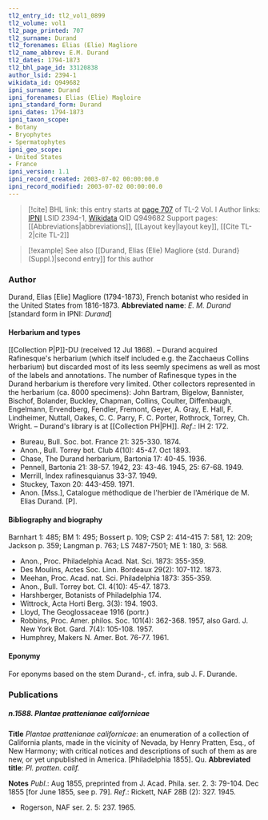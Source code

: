 ```yaml
---
tl2_entry_id: tl2_vol1_0899
tl2_volume: vol1
tl2_page_printed: 707
tl2_surname: Durand
tl2_forenames: Elias (Elie) Magliore
tl2_name_abbrev: E.M. Durand
tl2_dates: 1794-1873
tl2_bhl_page_id: 33120838
author_lsid: 2394-1
wikidata_id: Q949682
ipni_surname: Durand
ipni_forenames: Elias (Elie) Magloire
ipni_standard_form: Durand
ipni_dates: 1794-1873
ipni_taxon_scope: 
- Botany
- Bryophytes
- Spermatophytes
ipni_geo_scope: 
- United States
- France
ipni_version: 1.1
ipni_record_created: 2003-07-02 00:00:00.0
ipni_record_modified: 2003-07-02 00:00:00.0
---
```


> [!cite] BHL link: this entry starts at [page 707](https://www.biodiversitylibrary.org/page/33120838) of TL-2 Vol. I
> Author links: [IPNI](https://www.ipni.org/a/2394-1) LSID 2394-1, [Wikidata](https://www.wikidata.org/wiki/Q949682) QID Q949682
> Support pages: [[Abbreviations|abbreviations]], [[Layout key|layout key]], [[Cite TL-2|cite TL-2]]

> [!example] See also [[Durand, Elias (Elie) Magliore {std. Durand} (Suppl.)|second entry]] for this author

### Author

Durand, Elias \[Elie\] Magliore (1794-1873), French botanist who resided in the United States from 1816-1873. 
**Abbreviated name**: *E. M. Durand* \[standard form in IPNI: *Durand*\]

#### Herbarium and types

[[Collection P|P]]-DU (received 12 Jul 1868). – Durand acquired Rafinesque's herbarium (which itself included e.g. the Zacchaeus Collins herbarium) but discarded most of its less seemly specimens as well as most of the labels and annotations. The number of Rafinesque types in the Durand herbarium is therefore very limited. Other collectors represented in the herbarium (ca. 8000 specimens): John Bartram, Bigelow, Bannister, Bischof, Bolander, Buckley, Chapman, Collins, Coulter, Diffenbaugh, Engelmann, Ervendberg, Fendler, Fremont, Geyer, A. Gray, E. Hall, F. Lindheimer, Nuttall, Oakes, C. C. Parry, F. C. Porter, Rothrock, Torrey, Ch. Wright. – Durand's library is at [[Collection PH|PH]].
*Ref*.: IH 2: 172.
- Bureau, Bull. Soc. bot. France 21: 325-330. 1874.
- Anon., Bull. Torrey bot. Club 4(10): 45-47. Oct 1893.
- Chase, The Durand herbarium, Bartonia 17: 40-45. 1936.
- Pennell, Bartonia 21: 38-57. 1942, 23: 43-46. 1945, 25: 67-68. 1949.
- Merrill, Index rafinesquianus 33-37. 1949.
- Stuckey, Taxon 20: 443-459. 1971.
- Anon. \[Mss.\], Catalogue méthodique de l'herbier de l'Amérique de M. Elias Durand. \[P\].

#### Bibliography and biography

Barnhart 1: 485; BM 1: 495; Bossert p. 109; CSP 2: 414-415 7: 581, 12: 209; Jackson p. 359; Langman p. 763; LS 7487-7501; ME 1: 180, 3: 568.
- Anon., Proc. Philadelphia Acad. Nat. Sci. 1873: 355-359.
- Des Moulins, Actes Soc. Linn. Bordeaux 29(2): 107-112. 1873.
- Meehan, Proc. Acad. nat. Sci. Philadelphia 1873: 355-359.
- Anon., Bull. Torrey bot. Cl. 4(10): 45-47. 1873.
- Harshberger, Botanists of Philadelphia 174.
- Wittrock, Acta Horti Berg. 3(3): 194. 1903.
- Lloyd, The Geoglossaceae 1916 (portr.)
- Robbins, Proc. Amer. philos. Soc. 101(4): 362-368. 1957, also Gard. J. New York Bot. Gard. 7(4): 105-108. 1957.
- Humphrey, Makers N. Amer. Bot. 76-77. 1961.

#### Eponymy

For eponyms based on the stem Durand-, cf. infra, sub J. F. Durande.

### Publications

##### n.1588. Plantae prattenianae californicae

**Title**
*Plantae prattenianae californicae*: an enumeration of a collection of California plants, made in the vicinity of Nevada, by Henry Pratten, Esq., of New Harmony; with critical notices and descriptions of such of them as are new, or yet unpublished in America. \[Philadelphia 1855\]. Qu.
**Abbreviated title**: *Pl. pratten. calif.*

**Notes**
*Publ*.: Aug 1855, preprinted from J. Acad. Phila. ser. 2. 3: 79-104. Dec 1855 \[for June 1855, see p. 79\].
*Ref*.: Rickett, NAF 28B (2): 327. 1945.
- Rogerson, NAF ser. 2. 5: 237. 1965.

